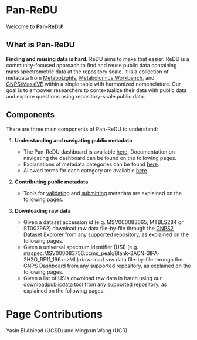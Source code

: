 # Pan-ReDU

Welcome to **Pan-ReDU**!

## What is Pan-ReDU
**Finding and reusing data is hard.** ReDU aims to make that easier. ReDU is a community-focused approach to find and reuse public data containing mass spectrometric data at the repository scale. It is a collection of metadata from [MetaboLights](https://www.ebi.ac.uk/metabolights/index), [Metabolomics Workbench](https://www.metabolomicsworkbench.org), and [GNPS/MassIVE](https://gnps.ucsd.edu/ProteoSAFe/datasets.jsp#%7B%22query%22%3A%7B%7D%2C%22table_sort_history%22%3A%22createdMillis_dsc%22%2C%22title_input%22%3A%22GNPS%22%7D) within a single table with harmonized nomenclature. Our goal is to empower researchers to contextualize their data with public data and explore questions using repository-scale public data.

## Components
There are three main components of Pan-ReDU to understand:

1. **Understanding and navigating public metadata**
    - The Pan-ReDU dashboard is available [here](https://redu.gnps2.org/selection/). Documentation on navigating the dashboard can be found on the following pages.
    - Explanations of metadata categories can be found [here](https://docs.google.com/spreadsheets/d/10U0xnJUKa_mD0H_9suH1KJAlJD9io9e4chBX8EAHneE/edit?gid=1856413163#gid=1856413163).
    - Allowed terms for each category are available [here](https://docs.google.com/spreadsheets/d/10U0xnJUKa_mD0H_9suH1KJAlJD9io9e4chBX8EAHneE/edit?gid=155945972#gid=155945972).

2. **Contributing public metadata** 
    - Tools for [validating](https://docs.google.com/spreadsheets/d/10U0xnJUKa_mD0H_9suH1KJAlJD9io9e4chBX8EAHneE/edit?gid=1001603307#gid=1001603307) and [submitting](https://deposit.redu.gnps2.org/) metadata are explained on the following pages.

3. **Downloading raw data**
    - Given a dataset accession id (e.g. MSV000083665, MTBLS284 or ST002962) download raw data file-by-file through the [GNPS2 Dataset Explorer](https://explorer.gnps2.org/) from any supported repository, as explained on the following pages.
    - Given a universal spectrum identifier (USI) (e.g. mzspec:MSV000083756:ccms_peak/Blank-3ACN-3IPA-2H2O_RE11_196.mzML) download raw data file-by-file through the [GNPS Dashboard](https://dashboard.gnps2.org/) from any supported repository, as explained on the following pages.
    - Given a list of USIs download raw data in batch using our [downloadpublicdata tool](https://github.com/Wang-Bioinformatics-Lab/downloadpublicdata) from any supported repository, as explained on the following pages.

# Page Contributions
Yasin El Abiead (UCSD) and Mingxun Wang (UCR)
